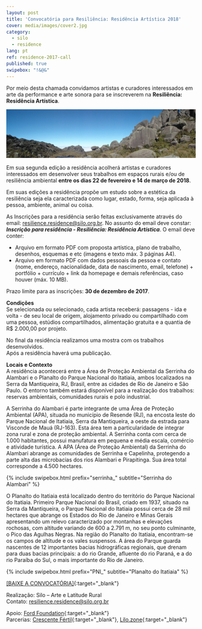 ```yaml
---
layout: post
title: 'Convocatória para Resiliência: Residência Artística 2018'
cover: media/images/cover2.jpg
category:
  - silo
  - residence
lang: pt
ref: residence-2017-call
published: true
swipebox: "!&@&"
---
```

Por meio desta chamada convidamos artistas e curadores interessados em arte da performance e arte sonora para se inscreverem na **Resiliência: Residência Artística**.

![](../media/images/resilience-residence-2018-call/PNII_J_42.jpg)

Em	 sua	 segunda	 edição	 a	 residência	 acolherá	 artistas	 e	 curadores	 interessados	 em	
desenvolver	 seus	 trabalhos	em	espaços	 rurais e/ou	 de	 resiliência	ambiental **entre os dias 22 de fevereiro e 14 de março de 2018**.

Em	suas	edições	a	residência	propõe	um	estudo	sobre	a	estética	da	resiliência	seja	ela	caracterizada	como	lugar,	estado,	forma, seja	aplicada	à	pessoa,	ambiente,	animal	ou	coisa.

As Inscrições para a residência serão feitas exclusivamente através do email: [resilience.residence@silo.org.br](mailto:resilience.residence@silo.org.br). No assunto do email deve constar: ***Inscrição para residência - Resiliência: Residência Artística***. O email deve conter:

- Arquivo em formato PDF com proposta artística, plano de trabalho, desenhos, esquemas e etc (imagens e texto máx. 3 páginas A4). 
- Arquivo em formato PDF com dados pessoais da pessoa e contato (nome, endereço, nacionalidade, data de nascimento, email, telefone) + portfólio + currículo + link da homepage e demais referências, caso houver (máx. 10 MB).

Prazo limite para as inscrições: **30 de dezembro de 2017**.

**Condições**  
Se	selecionada	ou	selecionado,	cada	artista	receberá:	passagens	- ida	e	volta	- de	seu	local de	 origem,	 alojamento	 privado	 ou compartilhado	 com	 uma	 pessoa,	 estúdios	compartilhados,	alimentação	gratuita	e	a	quantia	de	R$	2.000,00	por	projeto.	

No	final	da	residência	realizamos	uma	mostra	com	os	trabalhos	desenvolvidos.	
Após	a	residência	haverá	uma	publicação.

**Locais e Contexto**  
A	residência	acontecerá	entre	a	Área	de	Proteção	Ambiental	da	Serrinha	do	Alambari	e	o	Planalto	do	Parque	Nacional	do	Itatiaia, ambos	localizados	na	Serra	da	Mantiqueira, RJ,	Brasil,	entre	as	 cidades	 de	Rio	 de	 Janeiro	e	São	 Paulo.	O	entorno	 também	estará	disponível	para	a	realização	dos	trabalhos:	reservas	ambientais,	comunidades	rurais	e	polo	industrial.	

A Serrinha do Alambari é parte integrante de uma Área de Proteção Ambiental (APA), situada no município de Resende (RJ), na encosta leste do Parque Nacional de Itatiaia, Serra da Mantiqueira, a oeste da estrada para Visconde de Mauá (RJ-163). Esta área tem a particularidade de integrar zona rural e zona de proteção ambiental. A Serrinha conta com cerca de 1.000 habitantes, possui manufatura em pequena e média escala, comércio e atividade turística. A APA (Área de Proteção Ambiental) da Serrinha do Alambari abrange as comunidades de Serrinha e Capelinha, protegendo a parte alta das microbacias dos rios Alambari e Pirapitinga. Sua área total corresponde a 4.500 hectares.

{% include swipebox.html prefix="serrinha_" subtitle="Serrinha do Alambari" %}

O Planalto do Itatiaia está localizado dentro do território do Parque Nacional do Itatiaia. Primeiro Parque Nacional do Brasil, criado em 1937, situado na Serra da Mantiqueira, o Parque Nacional do Itatiaia possui cerca de 28 mil hectares que abrange os Estados do Rio de Janeiro e Minas Gerais apresentando um relevo caracterizado por montanhas e elevações rochosas, com altitude variando de 600 a 2.791 m, no seu ponto culminante, o Pico das Agulhas Negras. Na região do Planalto do Itatiaia, encontram-se os campos de altitude e os vales suspensos. A área do Parque guarda nascentes de 12 importantes bacias hidrográficas regionais, que drenam para duas bacias principais: a do rio Grande, afluente do rio Paraná, e a do rio Paraíba do Sul, o mais importante do Rio de Janeiro.

{% include swipebox.html prefix="PNI_" subtitle="Planalto do Itatiaia" %}

[[BAIXE A CONVOCATÓRIA]](/media/docs/resilience-residence-2018_convocatoria.pdf){:target="_blank"}  

Realização: Silo – Arte e Latitude Rural  
Contato: [resilience.residence@silo.org.br](mailto:resilience.residence@silo.org.br)

Apoio: [Ford Foundation](https://www.fordfoundation.org/){:target="_blank"}  
Parcerias: [Crescente Fértil](http://crescentefertil.org.br/){:target="_blank"}, [Lilo.zone](http://www.lilo.zone/){:target="_blank"}
